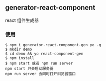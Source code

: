 ## generator-react-component

react 组件生成器

### 使用

```
$ npm i generator-react-component-gen yo -g
$ mkdir demo
$ cd demo && yo react-component-gen
$ npm install
$ npm start 或者 npm run server
npm start 只会启动服务器
npm run server 会同时打开浏览器窗口
```
